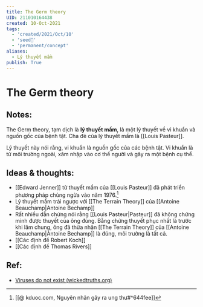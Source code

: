 ```yaml
---
title: The Germ theory
UID: 211010164438
created: 10-Oct-2021
tags:
  - 'created/2021/Oct/10'
  - 'seed🥜'
  - 'permanent/concept'
aliases:
  - Lý thuyết mầm
publish: True
---
```

# The Germ theory

## Notes:
The Germ theory, tạm dịch là **lý thuyết mầm**, là một lý thuyết về vi khuẩn và nguồn gốc của bệnh tật. Cha đẻ của lý thuyết mầm là [[Louis Pasteur]].

Lý thuyết này nói rằng, vi khuẩn là nguồn gốc của các bệnh tật. Vi khuẩn là từ môi trường ngoài, xâm nhập vào cơ thể người và gây ra một bệnh cụ thể.

## Ideas & thoughts:
- [[Edward Jenner]] từ thuyết mầm của [[Louis Pasteur]] đã phát triển phương pháp chủng ngừa vào năm 1976.[^edward]
- Lý thuyết mầm trái ngược với [[The Terrain Theory]] của [[Antoine Beauchamp|Antoine Bechamp]]
- Rất nhiều dẫn chứng nói rằng [[Louis Pasteur|Pasteur]] đã không chứng minh được thuyết của ông đúng. Bằng chứng thuyết phục nhất là trước khi lâm chung, ông đã thừa nhận [[The Terrain Theory]] của [[Antoine Beauchamp|Antoine Bechamp]] là đúng, môi trường là tất cả.
- [[Các định đề Robert Koch]]
- [[Các định đề Thomas Rivers]]

## Ref:
- [Viruses do not exist (wickedtruths.org)](https://wickedtruths.org/en/viruses-do-not-exist/)

[^edward]: [[@ kduoc.com, Nguyên nhân gây ra ung thư#^644fee]]


